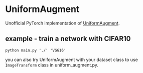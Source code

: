 # UniformAugment

Unofficial PyTorch implementation of [UniformAugment](https://arxiv.org/abs/2003.14348).

## example - train a network with CIFAR10
```
python main.py './' 'VGG16'
```

you can also try UniformAugment with your dataset class to use ```ImageTransform``` class in uniform_augment.py.
